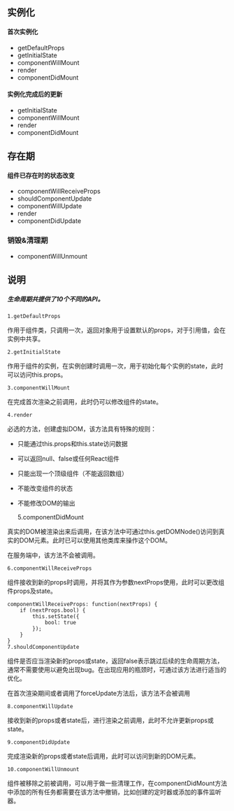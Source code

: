 ## 实例化

#### 首次实例化
- getDefaultProps
- getInitialState
- componentWillMount
- render
- componentDidMount

#### 实例化完成后的更新
- getInitialState
- componentWillMount
- render
- componentDidMount

## 存在期
#### 组件已存在时的状态改变

- componentWillReceiveProps
- shouldComponentUpdate
- componentWillUpdate
- render
- componentDidUpdate


### 销毁&清理期
- componentWillUnmount

## 说明
##### 生命周期共提供了10个不同的API。

    1.getDefaultProps

作用于组件类，只调用一次，返回对象用于设置默认的props，对于引用值，会在实例中共享。

    2.getInitialState

作用于组件的实例，在实例创建时调用一次，用于初始化每个实例的state，此时可以访问this.props。

    3.componentWillMount

在完成首次渲染之前调用，此时仍可以修改组件的state。

    4.render

必选的方法，创建虚拟DOM，该方法具有特殊的规则：

- 只能通过this.props和this.state访问数据
- 可以返回null、false或任何React组件
- 只能出现一个顶级组件（不能返回数组）
- 不能改变组件的状态
- 不能修改DOM的输出

    5.componentDidMount

真实的DOM被渲染出来后调用，在该方法中可通过this.getDOMNode()访问到真实的DOM元素。此时已可以使用其他类库来操作这个DOM。

在服务端中，该方法不会被调用。

    6.componentWillReceiveProps

组件接收到新的props时调用，并将其作为参数nextProps使用，此时可以更改组件props及state。

    componentWillReceiveProps: function(nextProps) {
        if (nextProps.bool) {
            this.setState({
                bool: true
            });
        }
    }
    7.shouldComponentUpdate

组件是否应当渲染新的props或state，返回false表示跳过后续的生命周期方法，通常不需要使用以避免出现bug。在出现应用的瓶颈时，可通过该方法进行适当的优化。

在首次渲染期间或者调用了forceUpdate方法后，该方法不会被调用

    8.componentWillUpdate

接收到新的props或者state后，进行渲染之前调用，此时不允许更新props或state。

    9.componentDidUpdate

完成渲染新的props或者state后调用，此时可以访问到新的DOM元素。

    10.componentWillUnmount

组件被移除之前被调用，可以用于做一些清理工作，在componentDidMount方法中添加的所有任务都需要在该方法中撤销，比如创建的定时器或添加的事件监听器。
